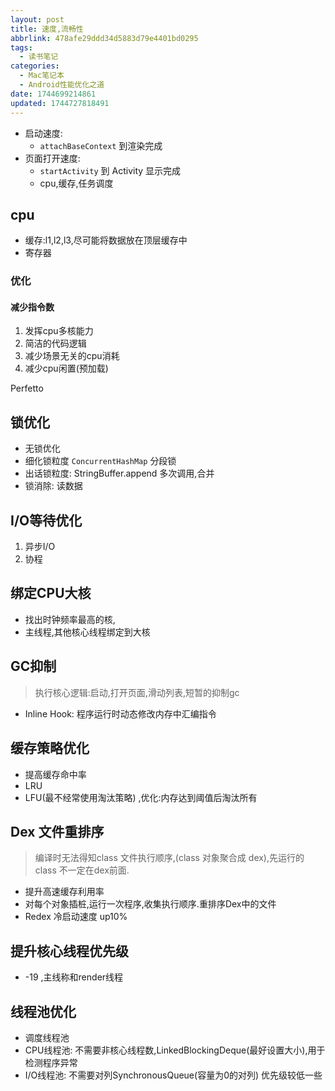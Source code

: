 ```yaml
---
layout: post
title: 速度,流畅性
abbrlink: 478afe29ddd34d5883d79e4401bd0295
tags:
  - 读书笔记
categories:
  - Mac笔记本
  - Android性能优化之道
date: 1744699214861
updated: 1744727818491
---
```


- 启动速度:
  - `attachBaseContext` 到渲染完成
- 页面打开速度:
  - `startActivity` 到 Activity 显示完成
  - cpu,缓存,任务调度

## cpu

- 缓存:l1,l2,l3,尽可能将数据放在顶层缓存中
- 寄存器

### 优化

#### 减少指令数

1. 发挥cpu多核能力
2. 简洁的代码逻辑
3. 减少场景无关的cpu消耗
4. 减少cpu闲置(预加载)

Perfetto

## 锁优化

- 无锁优化
- 细化锁粒度 `ConcurrentHashMap` 分段锁
- 出话锁粒度: StringBuffer.append 多次调用,合并
- 锁消除: 读数据

## I/O等待优化

1. 异步I/O
2. 协程

## 绑定CPU大核

- 找出时钟频率最高的核,
- 主线程,其他核心线程绑定到大核

## GC抑制

> 执行核心逻辑:启动,打开页面,滑动列表,短暂的抑制gc

- Inline Hook: 程序运行时动态修改内存中汇编指令

## 缓存策略优化

- 提高缓存命中率
- LRU
- LFU(最不经常使用淘汰策略) ,优化:内存达到阈值后淘汰所有

## Dex 文件重排序

> 编译时无法得知class 文件执行顺序,(class 对象聚合成 dex),先运行的class 不一定在dex前面.

- 提升高速缓存利用率
- 对每个对象插桩,运行一次程序,收集执行顺序.重排序Dex中的文件
- Redex 冷启动速度 up10%

## 提升核心线程优先级

- -19 ,主线称和render线程

## 线程池优化

- 调度线程池
- CPU线程池: 不需要非核心线程数,LinkedBlockingDeque(最好设置大小),用于检测程序异常
- I/O线程池: 不需要对列SynchronousQueue(容量为0的对列) 优先级较低一些
